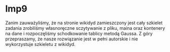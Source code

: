 # lmp9
Zanim zauważyliśmy, że na stronie wikidyd zamieszczony jest cały szkielet zadania zrobiliśmy własnoręczne sczytywanie z pliku, maina oraz kontenery na dane i rozpoczęliśmy schodkowanie tablicy metodą Gaussa. Z góry przepraszamy, że nasze rozwiązanie jest w pełni autorskie i nie wykorzystuje szkieletu z wikidyd.
